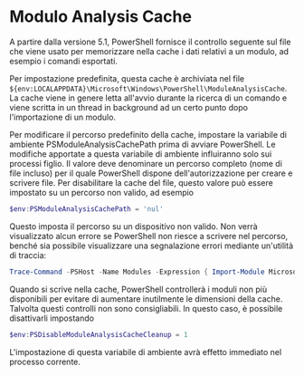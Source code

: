 # Modulo Analysis Cache #

A partire dalla versione 5.1, PowerShell fornisce il controllo seguente sul file che viene usato per memorizzare nella cache i dati relativi a un modulo, ad esempio i comandi esportati.

Per impostazione predefinita, questa cache è archiviata nel file `${env:LOCALAPPDATA}\Microsoft\Windows\PowerShell\ModuleAnalysisCache`.
La cache viene in genere letta all'avvio durante la ricerca di un comando e viene scritta in un thread in background ad un certo punto dopo l'importazione di un modulo.

Per modificare il percorso predefinito della cache, impostare la variabile di ambiente PSModuleAnalysisCachePath prima di avviare PowerShell. Le modifiche apportate a questa variabile di ambiente influiranno solo sui processi figlio.
Il valore deve denominare un percorso completo (nome di file incluso) per il quale PowerShell dispone dell'autorizzazione per creare e scrivere file.
Per disabilitare la cache del file, questo valore può essere impostato su un percorso non valido, ad esempio

```PowerShell
$env:PSModuleAnalysisCachePath = 'nul'
```

Questo imposta il percorso su un dispositivo non valido. Non verrà visualizzato alcun errore se PowerShell non riesce a scrivere nel percorso, benché sia possibile visualizzare una segnalazione errori mediante un'utilità di traccia:

```PowerShell
Trace-Command -PSHost -Name Modules -Expression { Import-Module Microsoft.PowerShell.Management -Force }
```

Quando si scrive nella cache, PowerShell controllerà i moduli non più disponibili per evitare di aumentare inutilmente le dimensioni della cache.
Talvolta questi controlli non sono consigliabili. In questo caso, è possibile disattivarli impostando

```PowerShell
$env:PSDisableModuleAnalysisCacheCleanup = 1
```

L'impostazione di questa variabile di ambiente avrà effetto immediato nel processo corrente.

<!--HONumber=Jul16_HO1-->


